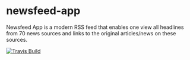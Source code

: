 # newsfeed-app
Newsfeed App is a modern RSS feed that enables one view all headlines from 70 news sources and links to the original articles/news on these sources.

[![Travis Build](https://travis-ci.org/Vynessa/newsfeed-app.svg?branch=develop)](https://travis-ci.org/Vynessa/newsfeed-app)
<!--[![Coverage Status](https://coveralls.io/repos/github/Vynessa/inverted-index-api/badge.svg?branch=back-end)](https://coveralls.io/github/Vynessa/inverted-index-api?branch=back-end)-->
<!--[![Codacy Badge](https://api.codacy.com/project/badge/Grade/5753db48a1b44004bd69b3b88085df2b)](https://www.codacy.com/app/Vynessa/inverted-index-api?utm_source=github.com&amp;utm_medium=referral&amp;utm_content=Vynessa/inverted-index-api&amp;utm_campaign=Badge_Grade)-->